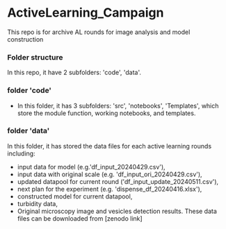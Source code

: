 # ActiveLearning_Campaign

This repo is for archive AL rounds for image analysis and model construction

### Folder structure
In this repo, it have 2 subfolders: 'code', 'data'.

### folder 'code'
- In this folder, it has 3 subfolders: 'src', 'notebooks', 'Templates', which store the module function, working notebooks, and templates.

### folder 'data'
In this folder, it has stored the data files for each active learning rounds including:
-  input data for model (e.g.'df_input_20240429.csv'),
-  input data with original scale (e.g. 'df_input_ori_20240429.csv'),
-  updated datapool for current round ('df_input_update_20240511.csv'),
-  next plan for the experiment (e.g. 'dispense_df_20240416.xlsx'),
-  constructed model for current datapool,
-  turbidity data,
-  Original microscopy image and vesicles detection results. These data files can be downloaded from [zenodo link]

